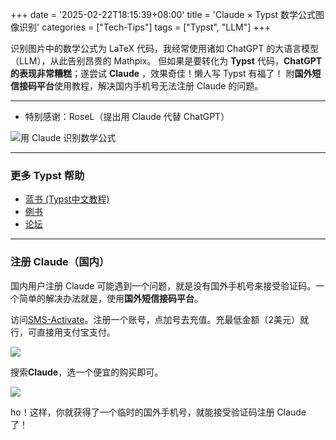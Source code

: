 +++
date = '2025-02-22T18:15:39+08:00'
title = 'Claude × Typst 数学公式图像识别'
categories = ["Tech-Tips"]
tags = ["Typst", "LLM"]
+++

识别图片中的数学公式为 LaTeX 代码，我经常使用诸如 ChatGPT 的大语言模型（LLM），从此告别昂贵的 Mathpix。
但如果是要转化为 **Typst** 代码，**ChatGPT 的表现非常糟糕**；遂尝试 **Claude** ，效果奇佳！懒人写 Typst 有福了！
附**国外短信接码平台**使用教程，解决国内手机号无法注册 Claude 的问题。

<!--more-->

---

- 特别感谢：RoseL（提出用 Claude 代替 ChatGPT）

![用 Claude 识别数学公式](https://mathagape.github.io/blog/images/typst-claude.png)

---

### 更多 Typst 帮助
- [蓝书 (Typst中文教程)](https://typst-doc-cn.github.io/tutorial/)
- [例书](https://sitandr.github.io/typst-examples-book/book/)
- [论坛](https://forum.typst.app/)

---

### 注册 Claude（国内）

国内用户注册 Claude 可能遇到一个问题，就是没有国外手机号来接受验证码。一个简单的解决办法就是，使用**国外短信接码平台**。

访问[SMS-Activate](https://sms-activate.guru/cn)。注册一个账号，点加号去充值。充最低金额（2美元）就行，可直接用支付宝支付。

![](https://mathagape.github.io/blog/images/typst-sms-plus.png)


搜索**Claude**，选一个便宜的购买即可。

![](https://mathagape.github.io/blog/images/typst-sms-claude.png)

ho！这样，你就获得了一个临时的国外手机号，就能接受验证码注册 Claude 了！